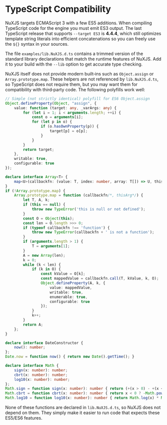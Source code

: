 # TypeScript Compatibility

NuXJS targets ECMAScript 3 with a few ES5 additions. When compiling TypeScript code for the engine you must emit ES3 output. The last TypeScript release that supports `--target ES3` is **4.4.4**, which still optimizes template string literals into efficient concatenations so you can freely use the `${}` syntax in your sources.

The file `examples/lib.NuXJS.d.ts` contains a trimmed version of the standard library declarations that match the runtime features of NuXJS. Add it to your build with the `--lib` option to get accurate type checking.

NuXJS itself does not provide modern built‑ins such as `Object.assign` or `Array.prototype.map`. These helpers are not referenced by `lib.NuXJS.d.ts`, so TypeScript does not require them, but you may want them for compatibility with third‑party code. The following polyfills work well:

```ts
// Simple (not strictly identical) polyfill for ES6 Object.assign
Object.defineProperty(Object, "assign", {
    value: function (target: any, _varArgs: any) {
        for (let i = 1; i < arguments.length; ++i) {
            const o = arguments[i];
            for (let p in o) {
                if (o.hasOwnProperty(p)) {
                    target[p] = o[p];
                }
            }
        }
        return target;
    },
    writable: true,
    configurable: true
});

declare interface Array<T> {
    map<U>(callbackfn: (value: T, index: number, array: T[]) => U, thisArg?: any): U[];
}
if (!Array.prototype.map) {
    Array.prototype.map = function (callbackfn/*, thisArg*/) {
        let T, A, k;
        if (this == null) {
            throw new TypeError('this is null or not defined');
        }
        const O = Object(this);
        const len = O.length >>> 0;
        if (typeof callbackfn !== 'function') {
            throw new TypeError(callbackfn + ' is not a function');
        }
        if (arguments.length > 1) {
            T = arguments[1];
        }
        A = new Array(len);
        k = 0;
        while (k < len) {
            if (k in O) {
                const kValue = O[k];
                const mappedValue = callbackfn.call(T, kValue, k, O);
                Object.defineProperty(A, k, {
                    value: mappedValue,
                    writable: true,
                    enumerable: true,
                    configurable: true
                });
            }
            k++;
        }
        return A;
    };
}

declare interface DateConstructor {
    now(): number;
};
Date.now = function now() { return new Date().getTime(); }

declare interface Math {
    sign(x: number): number;
    cbrt(x: number): number;
    log10(x: number): number;
};
Math.sign = function sign(x: number): number { return (+(x > 0) - +(x < 0)) || +x; }
Math.cbrt = function cbrt(x: number): number { return x < 0 ? -Math.pow(-x, 1 / 3) : Math.pow(x, 1 / 3); }
Math.log10 = function log10(x: number): number { return Math.log(x) * Math.LOG10E; };
```

None of these functions are declared in `lib.NuXJS.d.ts`, so NuXJS does not depend on them. They simply make it easier to run code that expects these ES5/ES6 features.
